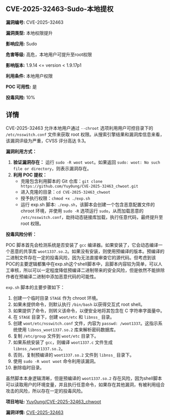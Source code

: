 ## CVE-2025-32463-Sudo-本地提权

**漏洞编号:** CVE-2025-32463

**漏洞类型:** 本地权限提升

**影响应用:** Sudo

**危害等级:** 高危，本地用户可提升至root权限

**影响版本:** 1.9.14 <= version < 1.9.17p1

**利用条件:** 本地用户权限

**POC 可用性:** 是

**投毒风险:** 10%

## 详情

CVE-2025-32463 允许本地用户通过 `--chroot` 选项利用用户可控目录下的 `/etc/nsswitch.conf` 文件来获取 root 权限。从搜索引擎结果和漏洞库信息来看，该漏洞评级为严重，CVSS 评分高达 9.3。 

**漏洞利用方式：**

1.  **验证漏洞存在：** 运行 `sudo -R woot woot`。如果返回 `sudo: woot: No such file or directory`，则表示漏洞存在。
2.  **利用 POC 提权：**
    *   克隆包含利用脚本的 Git 仓库：`git clone https://github.com/Yuy0ung/CVE-2025-32463_chwoot.git`
    *   进入克隆的目录：`cd CVE-2025-32463_chwoot`
    *   授予执行权限：`chmod +x ./exp.sh`
    *   运行 exp.sh 脚本: `./exp.sh`，该脚本会创建一个包含恶意配置文件的 chroot 环境，并使用 `sudo -R` 选项运行 `sudo`，从而加载恶意的 `/etc/nsswitch.conf`，劫持动态链接库加载，执行任意代码，最终提升至 root 权限。

**投毒风险分析：**

POC 脚本首先会检测系统是否安装了 `gcc` 编译器。如果安装了，它会动态编译一个恶意的共享库 `woot1337.so.2`。如果没有安装，则使用预编译的版本。预编译的二进制文件存在一定的投毒风险，因为无法直接审查它的源代码。但考虑到该POC的主要逻辑都集中在exp.sh这个shell脚本中，且脚本内容较为简单，可以人工审核，所以可以一定程度降低预编译二进制带来的安全风险，但是依然不能排除作者在预编译二进制中添加恶意代码的可能性。

`exp.sh` 脚本的主要步骤如下：

1.  创建一个临时目录 `STAGE` 作为 chroot 环境。
2.  如果未提供命令，则默认执行 `/bin/bash` 以获得交互式 root shell。
3.  如果提供了命令，则转义该命令，以便安全地将其包含在 C 字符串字面量中。
4.  在 `STAGE` 目录下，创建 `woot/etc` 和 `libnss_` 目录。
5.  创建 `woot/etc/nsswitch.conf` 文件，内容为 `passwd: /woot1337`。这指示系统使用 `libnss_woot1337.so.2` 库来解析密码数据库。
6.  复制 `/etc/group` 文件到 `woot/etc` 目录下。
7.  如果系统安装了 `gcc`，则编译 `woot1337.c` 文件生成 `libnss_/woot1337.so.2`。
8.  否则，复制预编译的 `woot1337.so.2` 文件到 `libnss_` 目录下。
9.  使用 `sudo -R woot woot` 命令利用该漏洞。
10. 删除临时目录。

虽然脚本本身逻辑清晰，但是预编译的 `woot1337.so.2` 存在风险，因为shell脚本可以读取用户的环境变量，并且执行任意命令，如果存在其他漏洞，有被利用组合攻击的风险，所以存在一定的投毒风险。

**项目地址:** [Yuy0ung/CVE-2025-32463_chwoot](https://github.com/Yuy0ung/CVE-2025-32463_chwoot)

**漏洞详情:** [CVE-2025-32463](https://nvd.nist.gov/vuln/detail/CVE-2025-32463)